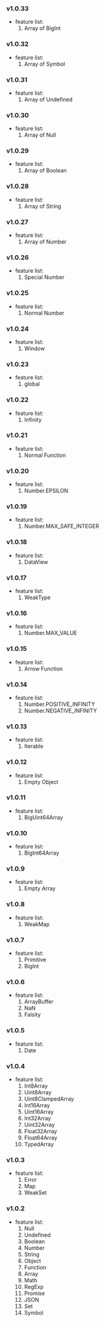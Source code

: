### v1.0.33
+ feature list:
  1. Array of BigInt

### v1.0.32
+ feature list:
  1. Array of Symbol

### v1.0.31
+ feature list:
  1. Array of Undefined

### v1.0.30
+ feature list:
  1. Array of Null

### v1.0.29
+ feature list:
  1. Array of Boolean

### v1.0.28
+ feature list:
  1. Array of String

### v1.0.27
+ feature list:
  1. Array of Number

### v1.0.26
+ feature list:
  1. Special Number

### v1.0.25
+ feature list:
  1. Normal Number

### v1.0.24
+ feature list:
  1. Window

### v1.0.23
+ feature list:
  1. global

### v1.0.22
+ feature list:
  1. Infinity

### v1.0.21
+ feature list:
  1. Normal Function

### v1.0.20
+ feature list:
  1. Number.EPSILON

### v1.0.19
+ feature list:
  1. Number.MAX_SAFE_INTEGER

### v1.0.18
+ feature list:
  1. DataView

### v1.0.17
+ feature list:
  1. WeakType

### v1.0.16
+ feature list:
  1. Number.MAX_VALUE

### v1.0.15
+ feature list:
  1. Arrow Function

### v1.0.14
+ feature list:
  1. Number.POSITIVE_INFINITY
  2. Number.NEGATIVE_INFINITY

### v1.0.13
+ feature list:
  1. Iterable

### v1.0.12
+ feature list:
  1. Empty Object

### v1.0.11
+ feature list:
  1. BigUint64Array

### v1.0.10
+ feature list:
  1. BigInt64Array

### v1.0.9
+ feature list:
  1. Empty Array

### v1.0.8
+ feature list:
  1. WeakMap

### v1.0.7
+ feature list:
  1. Primitive
  2. BigInt

### v1.0.6
+ feature list:
  1. ArrayBuffer
  2. NaN
  3. Falsity

### v1.0.5
+ feature list:
  1. Date

### v1.0.4
+ feature list:
  1. Int8Array
  2. Uint8Array
  3. Uint8ClampedArray
  4. Int16Array
  5. Uint16Array
  6. Int32Array
  7. Uint32Array
  8. Float32Array
  9. Float64Array
  10. TypedArray

### v1.0.3
+ feature list:
  1. Error
  2. Map
  3. WeakSet


### v1.0.2
+ feature list:
  1. Null
  2. Undefined
  3. Boolean
  4. Number
  5. String
  6. Object
  7. Function
  8. Array
  9. Math
  10. RegExp
  11. Promise
  12. JSON
  13. Set
  14. Symbol
